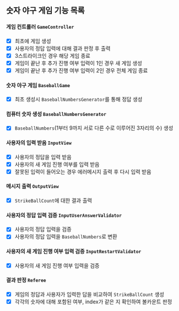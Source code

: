 ## 숫자 야구 게임 기능 목록

#### 게임 컨트롤러 `GameController`
- [x] 최초에 게임 생성
- [x] 사용자의 정답 입력에 대해 결과 판정 후 출력
- [x] 3스트라이크인 경우 해당 게임 종료
- [x] 게임이 끝난 후 추가 진행 여부 입력이 1인 경우 새 게임 생성
- [x] 게임이 끝난 후 추가 진행 여부 입력이 2인 경우 전체 게임 종료

#### 숫자 야구 게임 `BaseballGame`
- [x] 최초 생성시 `BaseballNumbersGenerator`를 통해 정답 생성

#### 컴퓨터 숫자 생성 `BaseballNumbersGenerator`
- [x] `BaseballNumbers`(1부터 9까지 서로 다른 수로 이루어진 3자리의 수) 생성

#### 사용자의 입력 받음 `InputView`
- [x] 사용자의 정답을 입력 받음
- [x] 사용자의 새 게임 진행 여부를 입력 받음
- [x] 잘못된 입력이 들어오는 경우 에러메시지 출력 후 다시 입력 받음

#### 메시지 출력 `OutputView`
- [x] `StrikeBallCount`에 대한 결과 출력

#### 사용자의 정답 입력 검증 `InputUserAnswerValidator`
- [x] 사용자의 정답 입력을 검증
- [x] 사용자의 정답 입력을 `BaseballNumbers`로 변환

#### 사용자의 새 게임 진행 여부 입력 검증 `InputRestartValidator`
- [x] 사용자의 새 게임 진행 여부 입력을 검증

#### 결과 판정 `Referee`
- [x] 게임의 정답과 사용자가 입력한 답을 비교하여 `StrikeBallCount` 생성
- [x] 각각의 숫자에 대해 포함된 여부, index가 같은 지 확인하여 볼카운트 판정
